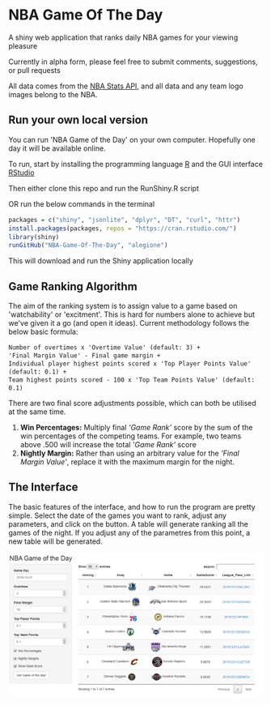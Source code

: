 # NBA Game Of The Day
A shiny web application that ranks daily NBA games for your viewing pleasure

Currently in alpha form, please feel free to submit comments, suggestions, or pull requests

All data comes from the [NBA Stats API](https://stats.nba.com/), and all data and any team logo images belong to the NBA.



## Run your own local version

You can run 'NBA Game of the Day' on your own computer. Hopefully one day it will be available online.

To run, start by installing the programming language [R](https://cran.rstudio.com/) and the GUI interface [RStudio](https://rstudio.com/products/rstudio/download/)

Then either clone this repo and run the RunShiny.R script



OR run the below commands in the terminal
```R
packages = c("shiny", "jsonlite", "dplyr", "DT", "curl", "httr")
install.packages(packages, repos = "https://cran.rstudio.com/")
library(shiny)
runGitHub("NBA-Game-Of-The-Day", "alegione")
```

This will download and run the Shiny application locally

## Game Ranking Algorithm

The aim of the ranking system is to assign value to a game based on 'watchability' or 'excitment'. This is hard for numbers alone to achieve but we've given it a go (and open it ideas). Current methodology follows the below basic formula:

```
Number of overtimes x 'Overtime Value' (default: 3) +
'Final Margin Value' - Final game margin + 
Individual player highest points scored x 'Top Player Points Value' (default: 0.1) +
Team highest points scored - 100 x 'Top Team Points Value' (default: 0.1)
```

There are two final score adjustments possible, which can both be utilised at the same time.

1) **Win Percentages:** Multiply final *'Game Rank'* score by the sum of the win percentages of the competing teams.
For example, two teams above .500 will increase the total *'Game Rank'* score
2) **Nightly Margin:** Rather than using an arbitrary value for the *'Final Margin Value'*, replace it with the maximum margin for the night.

## The Interface
The basic features of the interface, and how to run the program are pretty simple. Select the date of the games you want to rank, adjust any parameters, and click on the button. A table will generate ranking all the games of the night. If you adjust any of the parametres from this point, a new table will be generated.


![](www/ExampleTable.png "Example of program interface")
